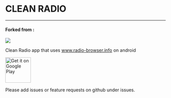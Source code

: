 # CLEAN RADIO
-------------

#### Forked from :
<img src="https://user-images.githubusercontent.com/38007519/39290477-e1bac174-4959-11e8-9229-836355a74a7c.png">


Clean Radio app that uses www.radio-browser.info on android

<a href="https://play.google.com/store/apps/details?id=net.autogroup.cleanradio" target="_blank">
<img src="https://play.google.com/intl/en_us/badges/images/generic/en-play-badge.png" alt="Get it on Google Play" height="80"/></a>

Please add issues or feature requests on github under issues.
